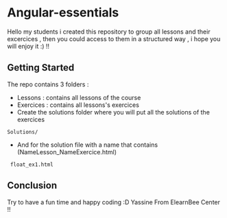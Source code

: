 # Angular-essentials 

Hello my students i created this repository to group all lessons and their excercices , then you could access to them in a structured way , i hope you will enjoy it :) !!

## Getting Started 

The repo contains 3 folders : 
* Lessons : contains all lessons of the course
* Exercices : contains all lessons's exercices 
* Create the solutions folder where you will put all the solutions of the exercices

```
Solutions/
```

* And for the solution file with a name that contains (NameLesson_NameExercice.html)

```
 float_ex1.html
```
## Conclusion

Try to have a fun time and happy coding :D  Yassine From ElearnBee Center !!
